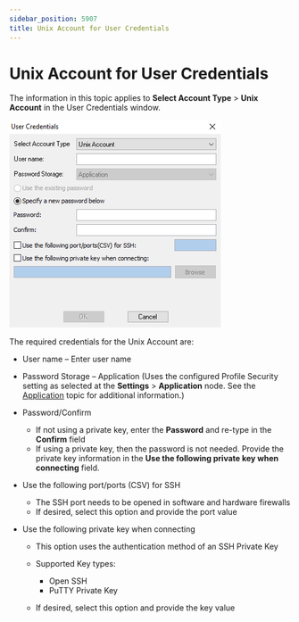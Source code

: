```yaml
---
sidebar_position: 5907
title: Unix Account for User Credentials
---
```


# Unix Account for User Credentials

The information in this topic applies to **Select Account Type** > **Unix Account** in the User Credentials window.

![User Credentials - Unix](../../../../../../../../static/images/AccessAnalyzer_12.0/Content/Resources/Images/EnterpriseAuditor/Admin/Settings/Connection/UnixAccount.png "User Credentials - Unix")

The required credentials for the Unix Account are:

* User name – Enter user name
* Password Storage – Application (Uses the configured Profile Security setting as selected at the **Settings** > **Application** node. See the [Application](../../Application/Overview "Application") topic for additional information.)
* Password/Confirm

  * If not using a private key, enter the **Password** and re-type in the **Confirm** field
  * If using a private key, then the password is not needed. Provide the private key information in the **Use the following private key when connecting** field.
* Use the following port/ports (CSV) for SSH

  * The SSH port needs to be opened in software and hardware firewalls
  * If desired, select this option and provide the port value
* Use the following private key when connecting

  * This option uses the authentication method of an SSH Private Key
  * Supported Key types:

    * Open SSH
    * PuTTY Private Key
  * If desired, select this option and provide the key value
